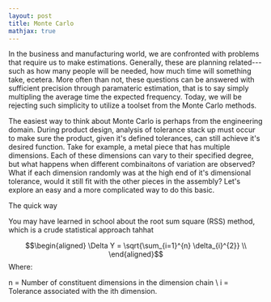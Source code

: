 ```yaml
---
layout: post
title: Monte Carlo
mathjax: true
---
```


In the business and manufacturing world, we are confronted with problems that require us to make estimations. Generally, these are planning related---such as how many people will be needed, how much time will something take, ecetera. More often than not, these questions can be answered with sufficient precision through paramateric estimation, that is to say simply multipling the average time the expected frequency. Today, we will be rejecting such simplicity to utilize a toolset from the Monte Carlo methods.

The easiest way to think about Monte Carlo is perhaps from the engineering domain. During product design, analysis of tolerance stack up must occur to make sure the product, given it's defined tolerances, can still achieve it's desired function. Take for example, a metal piece that has multiple dimensions. Each of these dimensions can vary to their specified degree, but what happens when different combinaitons of variation are observed? What if each dimension randomly was at the high end of it's dimensional tolerance, would it still fit with the other pieces in the assembly? Let's explore an easy and a more complicated way to do this basic.

The quick way

You may have learned in school about the root sum square (RSS) method, which is a crude statistical approach tahhat

$$\begin{aligned}
\Delta Y = \sqrt{\sum_{i=1}^{n} \delta_{i}^{2}} \\
\end{aligned}$$
Where:

n = Number of constituent dimensions in the dimension chain \\
i = Tolerance associated with the ith dimension.


